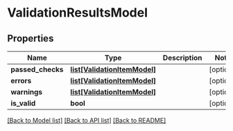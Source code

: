 # ValidationResultsModel

## Properties
Name | Type | Description | Notes
------------ | ------------- | ------------- | -------------
**passed_checks** | [**list[ValidationItemModel]**](ValidationItemModel.md) |  | [optional] 
**errors** | [**list[ValidationItemModel]**](ValidationItemModel.md) |  | [optional] 
**warnings** | [**list[ValidationItemModel]**](ValidationItemModel.md) |  | [optional] 
**is_valid** | **bool** |  | [optional] 

[[Back to Model list]](../README.md#documentation-for-models) [[Back to API list]](../README.md#documentation-for-api-endpoints) [[Back to README]](../README.md)

